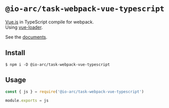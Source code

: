 # `@io-arc/task-webpack-vue-typescript`

[Vue.js](https://vuejs.org/) in TypeScript compile for webpack.  
Using [vue-loader](https://vue-loader.vuejs.org/).

See the [documents](https://io-arc.tech/plugins/task-webpack-vue-typescript.html).

## Install

```shell
$ npm i -D @io-arc/task-webpack-vue-typescript
```

## Usage

```javascript
const { js } = require('@io-arc/task-webpack-vue-typescript')

module.exports = js
```
